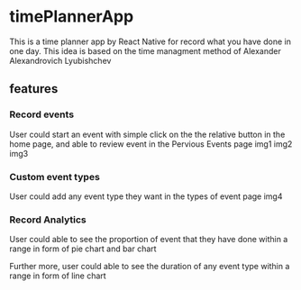 # timePlannerApp
This is a time planner app by React Native for record what you have done in one day.
This idea is based on the time managment method of Alexander Alexandrovich Lyubishchev

## features
### Record events
User could start an event with simple click on the the relative button in the home page, and able to review event in the Pervious Events page
img1
img2
img3

### Custom event types
User could add any event type they want in the types of event page
img4

### Record Analytics
User could able to see the proportion of event that they have done within a range in form of pie chart and bar chart

Further more, user could able to see the duration of any event type within a range in form of line chart